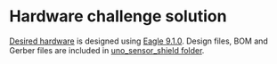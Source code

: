 # Hardware challenge solution  


[Desired hardware](https://github.com/itatsmove/smovechallenge/blob/master/challenges/hardware.md) is designed using [Eagle 9.1.0](https://www.autodesk.com/products/eagle/overview). Design files, BOM and Gerber files are included in [uno_sensor_shield folder](https://github.com/kadiraktass/Smove/tree/master/hardware/uno_sensor_shield).  
